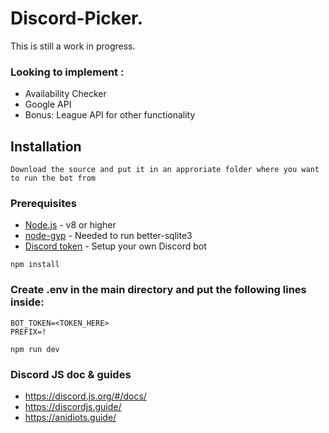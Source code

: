# Discord-Picker.

This is still a work in progress.

### Looking to implement :
- Availability Checker
- Google API
- Bonus: League API for other functionality

## Installation

```
Download the source and put it in an approriate folder where you want to run the bot from
```

### Prerequisites

* [Node.js](https://nodejs.org/en/) - v8 or higher
* [node-gyp](https://github.com/nodejs/node-gyp#installation) - Needed to run better-sqlite3
* [Discord token](https://github.com/reactiflux/discord-irc/wiki/Creating-a-discord-bot-&-getting-a-token) - Setup your own Discord bot

```
npm install
```

### Create .env in the main directory and put the following lines inside:
```
BOT_TOKEN=<TOKEN_HERE>
PREFIX=!
```

```
npm run dev
```

### Discord JS doc & guides
- https://discord.js.org/#/docs/
- https://discordjs.guide/
- https://anidiots.guide/
